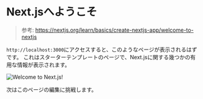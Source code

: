 # Next.jsへようこそ

> 参考: https://nextjs.org/learn/basics/create-nextjs-app/welcome-to-nextjs

`http://localhost:3000`にアクセスすると、このようなページが表示されるはずです。
これはスターターテンプレートのページで、Next.jsに関する幾つかの有用な情報が表示されます。

![Welcome to Next.js!](https://nextjs.org/static/images/learn/create-nextjs-app/welcome-to-nextjs.png)

次はこのページの編集に挑戦します。

